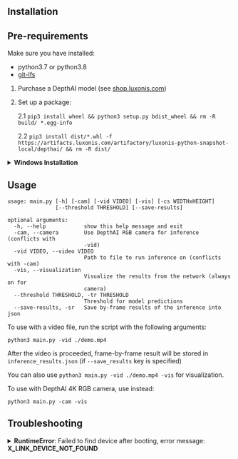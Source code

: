 ## Installation

## Pre-requirements

Make sure you have installed:

- python3.7 or python3.8
- [git-lfs](https://docs.github.com/en/github/managing-large-files/installing-git-large-file-storage)

1. Purchase a DepthAI model (see [shop.luxonis.com](https://shop.luxonis.com/))
2. Set up a package:

   2.1 `pip3 install wheel && python3 setup.py bdist_wheel && rm -R build/ *.egg-info`

   2.2 `pip3 install dist/*.whl -f https://artifacts.luxonis.com/artifactory/luxonis-python-snapshot-local/depthai/ && rm -R dist/`

<details>
  <summary><b>Windows Installation</b></summary>

<p>

Set up a package:

1. `pip3 install wheel && python setup.py bdist_wheel`

2. `for /r %G in ("dist\*.whl") do pip3 install "%~G" -f https://artifacts.luxonis.com/artifactory/luxonis-python-snapshot-local/depthai/`

3. `for /d %G in ("*.egg-info", "build\", "dist") do rd /s /q "%~G"`

</details>

## Usage

```
usage: main.py [-h] [-cam] [-vid VIDEO] [-vis] [-cs WIDTHxHEIGHT]
               [--threshold THRESHOLD] [--save-results]

optional arguments:
  -h, --help            show this help message and exit
  -cam, --camera        Use DepthAI RGB camera for inference (conflicts with
                        -vid)
  -vid VIDEO, --video VIDEO
                        Path to file to run inference on (conflicts with -cam)
  -vis, --visualization
                        Visualize the results from the network (always on for
                        camera)
  --threshold THRESHOLD, -tr THRESHOLD
                        Threshold for model predictions
  --save-results, -sr   Save by-frame results of the inference into json

```

To use with a video file, run the script with the following arguments:

```
python3 main.py -vid ./demo.mp4
```

After the video is proceeded, frame-by-frame result will be stored in `inference_results.json` (if `--save_results` key is specified)

You can also use `python3 main.py -vid ./demo.mp4 -vis` for visualization.

To use with DepthAI 4K RGB camera, use instead:

```
python3 main.py -cam -vis
```

## Troubleshooting

<details>
  <summary><b>RuntimeError</b>: Failed to find device after booting, error message: <b>X_LINK_DEVICE_NOT_FOUND</b></summary>

  <p>

If while running the app, you get an error:

`Failed to find device after booting, error message: X_LINK_DEVICE_NOT_FOUND`

1. Run the following command:

   ```bash
   echo 'SUBSYSTEM=="usb", ATTRS{idVendor}=="03e7", MODE="0666"' | \
   sudo tee /etc/udev/rules.d/80-movidius.rules && \
   sudo udevadm control --reload-rules
   ```

2. Unplug and replug an OAK

</details>
